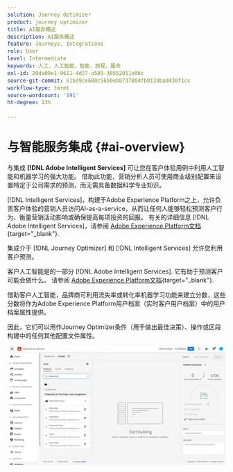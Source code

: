 ```yaml
---
solution: Journey Optimizer
product: journey optimizer
title: AI服务概述
description: AI服务概述
feature: Journeys, Integrations
role: User
level: Intermediate
keywords: 人工，人工智能，智能，旅程，服务
exl-id: 20da09e1-0611-4d27-a589-30552011e06c
source-git-commit: 61bd9ce680c56b0eb8737804fb013dbad430f1cc
workflow-type: tm+mt
source-wordcount: '191'
ht-degree: 13%

---
```


# 与智能服务集成 {#ai-overview}

与集成 **[!DNL Adobe Intelligent Services]** 可让您在客户体验用例中利用人工智能和机器学习的强大功能。 借助此功能，营销分析人员可使用商业级别配置来设置特定于公司需求的预测，而无需具备数据科学专业知识。

[!DNL Intelligent Services]，构建于Adobe Experience Platform之上，允许负责客户体验的营销人员访问AI-as-a-service，从而让任何人能够轻松预测客户行为、衡量营销活动影响或确保提高每项投资的回报。 有关的详细信息 [!DNL Adobe Intelligent Services]，请参阅 [Adobe Experience Platform文档](https://experienceleague.adobe.com/docs/experience-platform/intelligent-services/home.html){target="_blank"}.

集成介于 [!DNL Journey Optimizer] 和 [!DNL Intelligent Services] 允许您利用客户预测。

客户人工智能是的一部分 [!DNL Adobe Intelligent Services]. 它有助于预测客户可能会做什么。 请参阅 [Adobe Experience Platform文档](https://experienceleague.adobe.com/docs/experience-platform/intelligent-services/customer-ai/overview.html){target="_blank"}.

借助客户人工智能，品牌商可利用流失率或转化率机器学习功能来建立分数，这些分数将作为Adobe Experience Platform用户档案（实时客户用户档案）中的用户档案属性提供。

因此，它们可以用作Journey Optimizer条件（用于做出最佳决策）、操作或区段构建中的任何其他配置文件属性。

![](assets/customer-ai.png)
